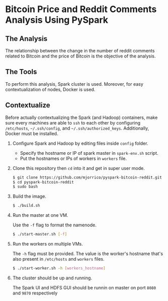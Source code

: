 
# Bitcoin Price and Reddit Comments Analysis Using PySpark

## The Analysis

The relationship between the change in the number of reddit comments related to Bitcoin and the price of Bitcoin is the objective of the analysis.

## The Tools

To perform this analysis, Spark cluster is used. Moreover, for easy contextualization of nodes, Docker is used.

## Contextualize
Before actually contextualizing the Spark (and Hadoop) containers, make sure every machines are able to `ssh` to each other by configuring `/etc/hosts`, `~/.ssh/config`, and `~/.ssh/authorized_keys`. Additionally, Docker must be installed.

1. Configure Spark and Hadoop by editing files inside `config` folder.

    - Specify the hostname or IP of spark master in `spark-env.sh` script.
    - Put the hostnames or IPs of workers in `workers` file.

2. Clone this repository then `cd` into it and get in super user mode.

    ```bash
    $ git clone https://github.com/mjorrico/pyspark-bitcoin-reddit.git
    $ cd pyspark-bitcoin-reddit
    $ sudo bash
    ```

3. Build the image.

    ```bash
    $ ./build.sh
    ```
    
4. Run the master at one VM.

    Use the `-f` flag to format the namenode.

    ```bash
    $ ./start-master.sh [-f]
    ```

5. Run the workers on multiple VMs.

    The `-h` flag must be provided. The value is the worker's hostname that's also present in `/etc/hosts` and `workers` files.

    ```bash
    $ ./start-worker.sh -h [workers_hostname]
    ```

6. The cluster should be up and running.
    
    The Spark UI and HDFS GUI should be runnin on master on port `8080` and `9870` respectively
